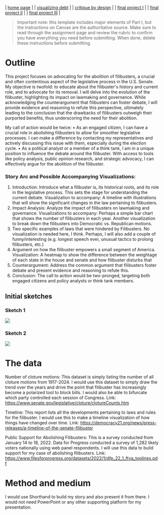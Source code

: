 | [home page](https://noumanahmed-cmu.github.io/NoumanAhmed-Portfolio/) |
| [visualizing debt](visualizing-government-debt) | 
| [critique by design](https://noumanahmed-cmu.github.io/NoumanAhmed-Portfolio/critique-by-design) | 
| [final project I](https://noumanahmed-cmu.github.io/NoumanAhmed-Portfolio/final-project-part-one) | 
| [final project II](https://noumanahmed-cmu.github.io/NoumanAhmed-Portfolio/final-project-part-two) | 
| [final project III](https://noumanahmed-cmu.github.io/NoumanAhmed-Portfolio/final-project-part-three) |

> Important note: this template includes major elements of Part I, but the instructions on Canvas are the authoritative source.  Make sure to read through the assignment page and review the rubric to confirm you have everything you need before submitting.  When done, delete these instructions before submitting.

# Outline
 
This project focuses on advocating for the abolition of filibusters, a crucial and often contentious aspect of the legislative process in the U.S. Senate. My objective is twofold: to educate about the filibuster's history and current role, and to advocate for its removal. I will delve into the evolution of the filibuster, highlighting its impact on lawmaking and governance. While acknowledging the counterargument that filibusters can foster debate, I will provide evidence and reasoning to refute this perspective, ultimately leading to the conclusion that the drawbacks of filibusters outweigh their purported benefits, thus underscoring the need for their abolition.

My call of action would be twice: 
•	As an engaged citizen, I can have a crucial role in abolishing filibusters to allow for smoother legislative processes. I can make a difference by contacting my representatives and actively discussing this issue with them, especially during the election cycle. 
•	As a political analyst or a member of a think tank, I am in a unique position to influence the debate around the filibuster. With access to tools like policy analysis, public opinion research, and strategic advocacy, I can effectively argue for the abolition of the filibuster.

### Story Arc and Possible Accompanying Visualizations:
1)	Introduction: Introduce what a filibuster is, its historical roots, and its role in the legislative process. This sets the stage for understanding the current debate.
Visualization to accompany: A timeline with illustrations that will show the significant changes in the law pertaining to filibusters.
2)	Impact Analysis: Analyze the impact of filibusters on lawmaking and governance.
Visualizations to accompany: Perhaps a simple bar chart that shows the number of filibusters in each year. Another visualization to break down the filibusters into Democratic vs. Republican motions.
3)	Two specific examples of laws that were hindered by Filibusters. No visualization is needed here, I think. Perhaps, I will also add a couple of funny/interesting (e.g. longest speech ever, unusual tactics to prolong filibusters, etc.)
4)	Argument on how the filibuster empowers a small segment of America.
Visualization: A heatmap to show the difference between the weightage of each state in the house and senate and how filibuster disturbs that
5)	Counterargument: Address the common argument that filibusters foster debate and present evidence and reasoning to refute this. 
6)	Conclusion: The call to action would be two-pronged, targeting both engaged citizens and policy analysts or think tank members.

## Initial sketches

### Sketch 1

<div class='tableauPlaceholder' id='viz1700591241542' style='position: relative'><noscript><a href='#'><img alt=' ' src='https:&#47;&#47;public.tableau.com&#47;static&#47;images&#47;Su&#47;SurveyQ2andNumberofClotures&#47;Sheet1&#47;1_rss.png' style='border: none' /></a></noscript><object class='tableauViz'  style='display:none;'><param name='host_url' value='https%3A%2F%2Fpublic.tableau.com%2F' /> <param name='embed_code_version' value='3' /> <param name='site_root' value='' /><param name='name' value='SurveyQ2andNumberofClotures&#47;Sheet1' /><param name='tabs' value='yes' /><param name='toolbar' value='yes' /><param name='static_image' value='https:&#47;&#47;public.tableau.com&#47;static&#47;images&#47;Su&#47;SurveyQ2andNumberofClotures&#47;Sheet1&#47;1.png' /> <param name='animate_transition' value='yes' /><param name='display_static_image' value='yes' /><param name='display_spinner' value='yes' /><param name='display_overlay' value='yes' /><param name='display_count' value='yes' /><param name='language' value='en-US' /><param name='filter' value='publish=yes' /></object></div>                <script type='text/javascript'>                    
 var divElement = document.getElementById('viz1700591241542');                    
 var vizElement = divElement.getElementsByTagName('object')[0];                    
 vizElement.style.width='100%';vizElement.style.height=(divElement.offsetWidth*0.75)+'px';                    
 var scriptElement = document.createElement('script');                    
 scriptElement.src = 'https://public.tableau.com/javascripts/api/viz_v1.js';                    
 vizElement.parentNode.insertBefore(scriptElement, vizElement);                
</script>

### Sketch 2

<div class='tableauPlaceholder' id='viz1700591343549' style='position: relative'><noscript><a href='#'><img alt=' ' src='https:&#47;&#47;public.tableau.com&#47;static&#47;images&#47;Su&#47;SurveyQ2andNumberofClotures&#47;Sheet2&#47;1_rss.png' style='border: none' /></a></noscript><object class='tableauViz'  style='display:none;'><param name='host_url' value='https%3A%2F%2Fpublic.tableau.com%2F' /> <param name='embed_code_version' value='3' /> <param name='site_root' value='' /><param name='name' value='SurveyQ2andNumberofClotures&#47;Sheet2' /><param name='tabs' value='yes' /><param name='toolbar' value='yes' /><param name='static_image' value='https:&#47;&#47;public.tableau.com&#47;static&#47;images&#47;Su&#47;SurveyQ2andNumberofClotures&#47;Sheet2&#47;1.png' /> <param name='animate_transition' value='yes' /><param name='display_static_image' value='yes' /><param name='display_spinner' value='yes' /><param name='display_overlay' value='yes' /><param name='display_count' value='yes' /><param name='language' value='en-US' /><param name='filter' value='publish=yes' /></object></div>                <script type='text/javascript'>                    
var divElement = document.getElementById('viz1700591343549');                    
var vizElement = divElement.getElementsByTagName('object')[0];                    
vizElement.style.width='100%';vizElement.style.height=(divElement.offsetWidth*0.75)+'px';                    
var scriptElement = document.createElement('script');                    
scriptElement.src = 'https://public.tableau.com/javascripts/api/viz_v1.js';                    
vizElement.parentNode.insertBefore(scriptElement, vizElement);                
</script>

# The data

Number of cloture motions: This dataset is simply listing the number of all cloture motions from 1917-2024. I would use this dataset to simply draw the trend over the years and drive the point that filibuster has increasingly become a polarized tool to block bills. I would also be able to bifurcate which party controlled each session of Congress. 
Link: https://www.senate.gov/legislative/cloture/clotureCounts.htm


Timeline:
This report lists all the developments pertaining to laws and rules for the filibuster. I would use this to make a timeline visualization of how things have changed over time. 
Link: https://democracy21.org/news/press-releases/a-timeline-of-the-senate-filibuster


Public Support for Abolishing Filibusters:
This is a survey conducted from January 14 to 18, 2022. Data for Progress conducted a survey of 1,282 likely voters nationally using web panel respondents. I will use this data to build support for my case of abolishing filibusters.
Link: https://www.filesforprogress.org/datasets/2022/1/dfp_22_1_ftva_toplines.pdf


# Method and medium
I would use Shorthand to build my story and also present it from there. I would not need PowerPoint or any other supporting platform for my presentation.
